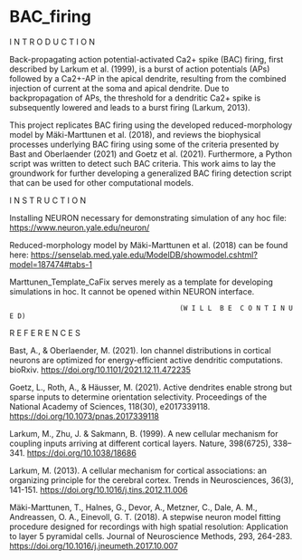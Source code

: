 # BAC_firing

I N T R O D U C T I O N

Back-propagating action potential-activated Ca2+ spike (BAC) firing, first described by Larkum et al. (1999), is a burst of action potentials (APs) followed by a Ca2+-AP in the apical dendrite, resulting from the combined injection of current at the soma and apical dendrite. Due to backpropagation of APs, the threshold for a dendritic Ca2+ spike is subsequently lowered and leads to a burst firing (Larkum, 2013). 

This project replicates BAC firing using the developed reduced-morphology model by Mäki-Marttunen et al. (2018), and reviews the biophysical processes underlying BAC firing using some of the criteria presented by Bast and Oberlaender (2021) and Goetz et al. (2021). Furthermore, a Python script was written to detect such BAC criteria. This work aims to lay the groundwork for further developing a generalized BAC firing detection script that can be used for other computational models.


I N S T R U C T I O N

Installing NEURON necessary for demonstrating simulation of any hoc file:
https://www.neuron.yale.edu/neuron/

Reduced-morphology model by Mäki-Marttunen et al. (2018) can be found here:
https://senselab.med.yale.edu/ModelDB/showmodel.cshtml?model=187474#tabs-1

Marttunen_Template_CaFix serves merely as a template for developing simulations in hoc. It cannot be opened within NEURON interface.



                                              (W I L L  B E  C O N T I N U E D)
                                              
                                              
                                              
R E F E R E N C E S

Bast, A., & Oberlaender, M. (2021). Ion channel distributions in cortical neurons are optimized for energy-efficient active dendritic computations. bioRxiv. https://doi.org/10.1101/2021.12.11.472235

Goetz, L., Roth, A., & Häusser, M. (2021). Active dendrites enable strong but sparse inputs to determine orientation selectivity. Proceedings of the National Academy of Sciences, 118(30), e2017339118. https://doi.org/10.1073/pnas.2017339118

Larkum, M., Zhu, J. & Sakmann, B. (1999). A new cellular mechanism for coupling inputs arriving at different cortical layers. Nature, 398(6725), 338–341. https://doi.org/10.1038/18686

Larkum, M. (2013). A cellular mechanism for cortical associations: an organizing principle for the cerebral cortex. Trends in Neurosciences, 36(3), 141-151. https://doi.org/10.1016/j.tins.2012.11.006

Mäki-Marttunen, T., Halnes, G., Devor, A., Metzner, C., Dale, A. M., Andreassen, O. A., Einevoll, G. T. (2018). A stepwise neuron model fitting procedure designed for recordings with high spatial resolution: Application to layer 5 pyramidal cells. Journal of Neuroscience Methods, 293, 264-283. https://doi.org/10.1016/j.jneumeth.2017.10.007
